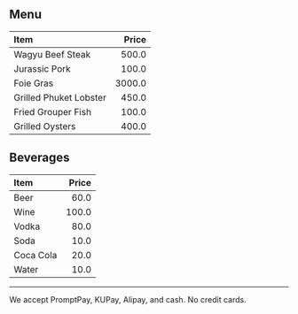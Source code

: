 ## Menu

| Item                                   | Price |
|:---------------------------------------|------:|
| Wagyu Beef Steak                            |  500.0  |
| Jurassic Pork                           |  100.0  |
| Foie Gras                            |  3000.0  |
| Grilled Phuket Lobster                            |  450.0  |
| Fried Grouper Fish                            |  100.0  |
| Grilled Oysters                            |  400.0  |

## Beverages

| Item                                   | Price |
|:---------------------------------------|------:|
| Beer                            |  60.0  |
| Wine                            |  100.0  |
| Vodka                            |  80.0  |
| Soda                            |  10.0  |
| Coca Cola                            |  20.0  |
| Water                            |  10.0  |
---

We accept PromptPay, KUPay, Alipay, and cash. No credit cards.


